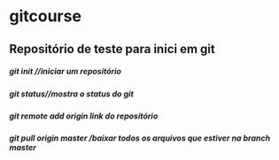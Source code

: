 # gitcourse
## Repositório de teste para inici em git
##### git init //iniciar um repositório
##### git status//mostra o status do git
##### git remote add origin link do repositório
##### git pull origin master /baixar todos os arquivos que estiver na branch master
